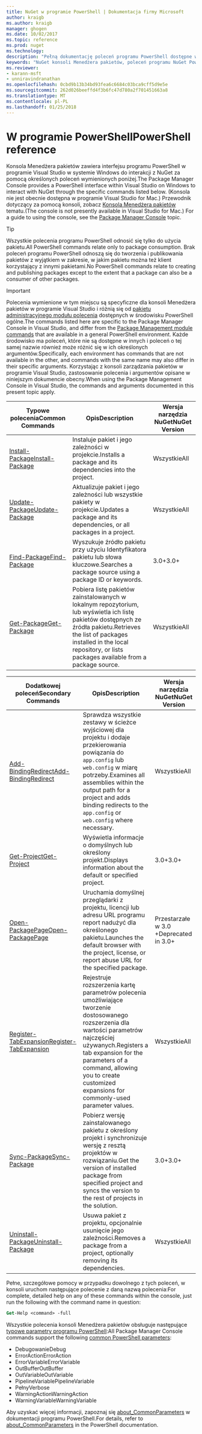 ```yaml
---
title: NuGet w programie PowerShell | Dokumentacja firmy Microsoft
author: kraigb
ms.author: kraigb
manager: ghogen
ms.date: 10/02/2017
ms.topic: reference
ms.prod: nuget
ms.technology: 
description: "Pełną dokumentację poleceń programu PowerShell dostępne w konsoli Menedżera pakietów NuGet w programie Visual Studio."
keywords: "NuGet konsoli Menedżera pakietów, poleceń programu NuGet Powershell NuGet w programie PowerShell"
ms.reviewer:
- karann-msft
- unniravindranathan
ms.openlocfilehash: 0cbd9b13b34bd93fea6c6684c03bca9cff5d9e5e
ms.sourcegitcommit: 262d026beeffd4f3b6fc47d780a2f701451663a8
ms.translationtype: MT
ms.contentlocale: pl-PL
ms.lasthandoff: 01/25/2018
---
```

# <a name="powershell-reference"></a><span data-ttu-id="feae5-104">W programie PowerShell</span><span class="sxs-lookup"><span data-stu-id="feae5-104">PowerShell reference</span></span>

<span data-ttu-id="feae5-105">Konsola Menedżera pakietów zawiera interfejsu programu PowerShell w programie Visual Studio w systemie Windows do interakcji z NuGet za pomocą określonych poleceń wymienionych poniżej.</span><span class="sxs-lookup"><span data-stu-id="feae5-105">The Package Manager Console provides a PowerShell interface within Visual Studio on Windows to interact with NuGet through the specific commands listed below.</span></span> <span data-ttu-id="feae5-106">(Konsola nie jest obecnie dostępna w programie Visual Studio for Mac.) Przewodnik dotyczący za pomocą konsoli, zobacz [Konsola Menedżera pakietów](../tools/package-manager-console.md) tematu.</span><span class="sxs-lookup"><span data-stu-id="feae5-106">(The console is not presently available in Visual Studio for Mac.) For a guide to using the console, see the [Package Manager Console](../tools/package-manager-console.md) topic.</span></span>

> [!Tip]
> <span data-ttu-id="feae5-107">Wszystkie polecenia programu PowerShell odnosić się tylko do użycia pakietu.</span><span class="sxs-lookup"><span data-stu-id="feae5-107">All PowerShell commands relate only to package consumption.</span></span> <span data-ttu-id="feae5-108">Brak poleceń programu PowerShell odnoszą się do tworzenia i publikowania pakietów z wyjątkiem w zakresie, w jakim pakietu można też klient korzystający z innymi pakietami.</span><span class="sxs-lookup"><span data-stu-id="feae5-108">No PowerShell commands relate to creating and publishing packages except to the extent that a package can also be a consumer of other packages.</span></span>

> [!Important]
> <span data-ttu-id="feae5-109">Polecenia wymienione w tym miejscu są specyficzne dla konsoli Menedżera pakietów w programie Visual Studio i różnią się od [pakietu administracyjnego modułu polecenia](/powershell/module/packagemanagement/?view=powershell-6) dostępnych w środowisku PowerShell ogólne.</span><span class="sxs-lookup"><span data-stu-id="feae5-109">The commands listed here are specific to the Package Manager Console in Visual Studio, and differ from the [Package Management module commands](/powershell/module/packagemanagement/?view=powershell-6) that are available in a general PowerShell environment.</span></span> <span data-ttu-id="feae5-110">Każde środowisko ma poleceń, które nie są dostępne w innych i poleceń o tej samej nazwie również może różnić się w ich określonych argumentów.</span><span class="sxs-lookup"><span data-stu-id="feae5-110">Specifically, each environment has commands that are not available in the other, and commands with the same name may also differ in their specific arguments.</span></span> <span data-ttu-id="feae5-111">Korzystając z konsoli zarządzania pakietów w programie Visual Studio, zastosowanie polecenia i argumentów opisane w niniejszym dokumencie obecny.</span><span class="sxs-lookup"><span data-stu-id="feae5-111">When using the Package Management Console in Visual Studio, the commands and arguments documented in this present topic apply.</span></span>

| <span data-ttu-id="feae5-112">Typowe polecenia</span><span class="sxs-lookup"><span data-stu-id="feae5-112">Common Commands</span></span> | <span data-ttu-id="feae5-113">Opis</span><span class="sxs-lookup"><span data-stu-id="feae5-113">Description</span></span> | <span data-ttu-id="feae5-114">Wersja narzędzia NuGet</span><span class="sxs-lookup"><span data-stu-id="feae5-114">NuGet Version</span></span> |
| --- | --- | --- |
| [<span data-ttu-id="feae5-115">Install-Package</span><span class="sxs-lookup"><span data-stu-id="feae5-115">Install-Package</span></span>](ps-ref-install-package.md) | <span data-ttu-id="feae5-116">Instaluje pakiet i jego zależności w projekcie.</span><span class="sxs-lookup"><span data-stu-id="feae5-116">Installs a package and its dependencies into the project.</span></span> | <span data-ttu-id="feae5-117">Wszystkie</span><span class="sxs-lookup"><span data-stu-id="feae5-117">All</span></span> |
| [<span data-ttu-id="feae5-118">Update-Package</span><span class="sxs-lookup"><span data-stu-id="feae5-118">Update-Package</span></span>](ps-ref-update-package.md) | <span data-ttu-id="feae5-119">Aktualizuje pakiet i jego zależności lub wszystkie pakiety w projekcie.</span><span class="sxs-lookup"><span data-stu-id="feae5-119">Updates a package and its dependencies, or all packages in a project.</span></span> | <span data-ttu-id="feae5-120">Wszystkie</span><span class="sxs-lookup"><span data-stu-id="feae5-120">All</span></span> |
| [<span data-ttu-id="feae5-121">Find-Package</span><span class="sxs-lookup"><span data-stu-id="feae5-121">Find-Package</span></span>](ps-ref-find-package.md) | <span data-ttu-id="feae5-122">Wyszukuje źródło pakietu przy użyciu Identyfikatora pakietu lub słowa kluczowe.</span><span class="sxs-lookup"><span data-stu-id="feae5-122">Searches a package source using a package ID or keywords.</span></span> | <span data-ttu-id="feae5-123">3.0+</span><span class="sxs-lookup"><span data-stu-id="feae5-123">3.0+</span></span> |
| [<span data-ttu-id="feae5-124">Get-Package</span><span class="sxs-lookup"><span data-stu-id="feae5-124">Get-Package</span></span>](ps-ref-get-package.md) | <span data-ttu-id="feae5-125">Pobiera listę pakietów zainstalowanych w lokalnym repozytorium, lub wyświetla ich listę pakietów dostępnych ze źródła pakietu.</span><span class="sxs-lookup"><span data-stu-id="feae5-125">Retrieves the list of packages installed in the local repository, or lists packages available from a package source.</span></span> | <span data-ttu-id="feae5-126">Wszystkie</span><span class="sxs-lookup"><span data-stu-id="feae5-126">All</span></span> |

| <span data-ttu-id="feae5-127">Dodatkowej poleceń</span><span class="sxs-lookup"><span data-stu-id="feae5-127">Secondary Commands</span></span> | <span data-ttu-id="feae5-128">Opis</span><span class="sxs-lookup"><span data-stu-id="feae5-128">Description</span></span> | <span data-ttu-id="feae5-129">Wersja narzędzia NuGet</span><span class="sxs-lookup"><span data-stu-id="feae5-129">NuGet Version</span></span> |
| --- | --- | --- |
| [<span data-ttu-id="feae5-130">Add-BindingRedirect</span><span class="sxs-lookup"><span data-stu-id="feae5-130">Add-BindingRedirect</span></span>](ps-ref-add-bindingredirect.md) | <span data-ttu-id="feae5-131">Sprawdza wszystkie zestawy w ścieżce wyjściowej dla projektu i dodaje przekierowania powiązania do `app.config` lub `web.config` w miarę potrzeby.</span><span class="sxs-lookup"><span data-stu-id="feae5-131">Examines all assemblies within the output path for a project and adds binding redirects to the `app.config` or `web.config` where necessary.</span></span> | <span data-ttu-id="feae5-132">Wszystkie</span><span class="sxs-lookup"><span data-stu-id="feae5-132">All</span></span> |
| [<span data-ttu-id="feae5-133">Get-Project</span><span class="sxs-lookup"><span data-stu-id="feae5-133">Get-Project</span></span>](ps-ref-get-project.md) | <span data-ttu-id="feae5-134">Wyświetla informacje o domyślnych lub określony projekt.</span><span class="sxs-lookup"><span data-stu-id="feae5-134">Displays information about the default or specified project.</span></span> | <span data-ttu-id="feae5-135">3.0+</span><span class="sxs-lookup"><span data-stu-id="feae5-135">3.0+</span></span> |
| [<span data-ttu-id="feae5-136">Open-PackagePage</span><span class="sxs-lookup"><span data-stu-id="feae5-136">Open-PackagePage</span></span>](ps-ref-open-packagepage.md) | <span data-ttu-id="feae5-137">Uruchamia domyślnej przeglądarki z projektu, licencji lub adresu URL programu report nadużyć dla określonego pakietu.</span><span class="sxs-lookup"><span data-stu-id="feae5-137">Launches the default browser with the project, license, or report abuse URL for the specified package.</span></span> | <span data-ttu-id="feae5-138">Przestarzałe w 3.0 +</span><span class="sxs-lookup"><span data-stu-id="feae5-138">Deprecated in 3.0+</span></span> |
| [<span data-ttu-id="feae5-139">Register-TabExpansion</span><span class="sxs-lookup"><span data-stu-id="feae5-139">Register-TabExpansion</span></span>](ps-ref-register-tabexpansion.md) | <span data-ttu-id="feae5-140">Rejestruje rozszerzenia kartę parametrów polecenia umożliwiające tworzenie dostosowanego rozszerzenia dla wartości parametrów najczęściej używanych.</span><span class="sxs-lookup"><span data-stu-id="feae5-140">Registers a tab expansion for the parameters of a command, allowing you to create customized expansions for commonly-used parameter values.</span></span> | <span data-ttu-id="feae5-141">Wszystkie</span><span class="sxs-lookup"><span data-stu-id="feae5-141">All</span></span> |
| [<span data-ttu-id="feae5-142">Sync-Package</span><span class="sxs-lookup"><span data-stu-id="feae5-142">Sync-Package</span></span>](ps-ref-sync-package.md) | <span data-ttu-id="feae5-143">Pobierz wersję zainstalowanego pakietu z określony projekt i synchronizuje wersję z resztą projektów w rozwiązaniu.</span><span class="sxs-lookup"><span data-stu-id="feae5-143">Get the version of installed package from specified project and syncs the version to the rest of projects in the solution.</span></span> | <span data-ttu-id="feae5-144">3.0+</span><span class="sxs-lookup"><span data-stu-id="feae5-144">3.0+</span></span> |
| [<span data-ttu-id="feae5-145">Uninstall-Package</span><span class="sxs-lookup"><span data-stu-id="feae5-145">Uninstall-Package</span></span>](ps-ref-uninstall-package.md) | <span data-ttu-id="feae5-146">Usuwa pakiet z projektu, opcjonalnie usunięcie jego zależności.</span><span class="sxs-lookup"><span data-stu-id="feae5-146">Removes a package from a project, optionally removing its dependencies.</span></span> | <span data-ttu-id="feae5-147">Wszystkie</span><span class="sxs-lookup"><span data-stu-id="feae5-147">All</span></span> |

<span data-ttu-id="feae5-148">Pełne, szczegółowe pomocy w przypadku dowolnego z tych poleceń, w konsoli uruchom następujące polecenie z daną nazwą polecenia:</span><span class="sxs-lookup"><span data-stu-id="feae5-148">For complete, detailed help on any of these commands within the console, just run the following with the command name in question:</span></span>

```ps
Get-Help <command> -full
```

<span data-ttu-id="feae5-149">Wszystkie polecenia konsoli Menedżera pakietów obsługuje następujące [typowe parametry programu PowerShell](http://go.microsoft.com/fwlink/?LinkID=113216):</span><span class="sxs-lookup"><span data-stu-id="feae5-149">All Package Manager Console commands support the following [common PowerShell parameters](http://go.microsoft.com/fwlink/?LinkID=113216):</span></span>

- <span data-ttu-id="feae5-150">Debugowanie</span><span class="sxs-lookup"><span data-stu-id="feae5-150">Debug</span></span>
- <span data-ttu-id="feae5-151">ErrorAction</span><span class="sxs-lookup"><span data-stu-id="feae5-151">ErrorAction</span></span>
- <span data-ttu-id="feae5-152">ErrorVariable</span><span class="sxs-lookup"><span data-stu-id="feae5-152">ErrorVariable</span></span>
- <span data-ttu-id="feae5-153">OutBuffer</span><span class="sxs-lookup"><span data-stu-id="feae5-153">OutBuffer</span></span>
- <span data-ttu-id="feae5-154">OutVariable</span><span class="sxs-lookup"><span data-stu-id="feae5-154">OutVariable</span></span>
- <span data-ttu-id="feae5-155">PipelineVariable</span><span class="sxs-lookup"><span data-stu-id="feae5-155">PipelineVariable</span></span>
- <span data-ttu-id="feae5-156">Pełny</span><span class="sxs-lookup"><span data-stu-id="feae5-156">Verbose</span></span>
- <span data-ttu-id="feae5-157">WarningAction</span><span class="sxs-lookup"><span data-stu-id="feae5-157">WarningAction</span></span>
- <span data-ttu-id="feae5-158">WarningVariable</span><span class="sxs-lookup"><span data-stu-id="feae5-158">WarningVariable</span></span>

<span data-ttu-id="feae5-159">Aby uzyskać więcej informacji, zapoznaj się [about_CommonParameters](http://go.microsoft.com/fwlink/?LinkID=113216) w dokumentacji programu PowerShell.</span><span class="sxs-lookup"><span data-stu-id="feae5-159">For details, refer to [about_CommonParameters](http://go.microsoft.com/fwlink/?LinkID=113216) in the PowerShell documentation.</span></span>

